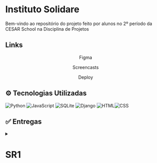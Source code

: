 # Instituto Solidare

Bem-vindo ao repositório do projeto feito por alunos no 2º período da CESAR School na Disciplina de Projetos
<br>

## Links
  <p style="text-align: center; text-decoration: none;">
    <a href="https://www.figma.com/design/V0WbTg4ZciPOLMuifcNVDr/Prot%C3%B3tipo--Copy-?node-id=0-1&t=k43LuYfNcD9fceEe-1 " style="text-decoration: none;">
      <span>Figma</span>
    </a>
  </p>

  <p style="text-align: center; text-decoration: none;">
    <a href="#" style="text-decoration: none;">
      <span>Screencasts</span>
    </a>
  </p>

  <p style="text-align: center; text-decoration: none;">
    <a href="#" style="text-decoration: none;">
      <span>Deploy</span>
    </a>
  </p>

  

## ⚙ Tecnologias Utilizadas

![Python](https://img.shields.io/badge/Python-3776AB?style=for-the-badge&logo=python&logoColor=white)
![JavaScript](https://img.shields.io/badge/JavaScript-F7DF1E?style=for-the-badge&logo=javascript&logoColor=black)
![SQLite](https://img.shields.io/badge/SQLite-003B57?style=for-the-badge&logo=sqlite&logoColor=white)
![Django](https://img.shields.io/badge/Django-092E20?style=for-the-badge&logo=django&logoColor=white)
![HTML](https://img.shields.io/badge/HTML5-E34F26?style=for-the-badge&logo=html5&logoColor=white)![CSS](https://img.shields.io/badge/CSS3-1572B6?style=for-the-badge&logo=css3&logoColor=white)

## ✅ Entregas

<details>
<summary><h1>SR1</h1></summary>
  <p style="text-align: center; text-decoration: none;">
    <a href="#" style="text-decoration: none;">
      <span>Screencast do Deploy</span>
    </a>
  </p>
  
  <p style="text-align: center; text-decoration: none;">
    <a href="#" style="text-decoration: none;">
      <span>Screencast do Protótipo</span>
    </a>
  </p>

  <p style="text-align: center; text-decoration: none;">
    <a href="https://miro.com/app/board/uXjVI_qNn9w=/?share_link_id=843219160909" 
    style="text-decoration: none;">
      <span>Diagrama de atividades</span>
    </a>
  </p>

  <p style="text-align: center; text-decoration: none;">
    <a href="https://docs.google.com/document/d/1dDLGIUTO0JjhBM0MEkPi2VQC7cnx2jSQo9t2jBP55z8/edit?usp=sharing" style="text-decoration: none;">
      <span>Relatório Programação em Par</span>
    </a>
  </p>
  
  <p style="text-align: center; text-decoration: none;">
    <a href="https://docs.google.com/document/d/118fDORp-AMhUfvoctiRDJJBUXZchASk9owDDJVZj6Sw/edit?usp=drivesdk" style="text-decoration: none;">
      <span>Histórias de usuário</span>
    </a>
  </p>

  ## Issue/Bugtracker
  ![bucktracker](https://github.com/user-attachments/assets/bc61c645-5877-4ee8-9d73-ded482888d91)
</details>
<br>

